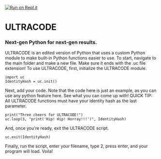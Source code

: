 [![Run on Repl.it](https://repl.it/badge/github/HENRYMARTIN5/ULTRACODE)](https://repl.it/github/HENRYMARTIN5/ULTRACODE)
# ULTRACODE
### Next-gen Python for next-gen results.
ULTRACODE is an edited version of Python that uses a custom Python module to make built-in Python functions easier to use.
To start, navigate to the main folder and make a new file. Make sure it ends with the .uc file extension!
To use ULTRACODE, first, initialize the ULTRACODE module.
```
import uc
IdentityHash = uc.init()
```
Next, add your code. Note that the code here is just an example, as you can use any python feature here. See what you can come up with!
QUICK TIP: All ULTRACODE functions must have your identity hash as the last parameter.
```
print("Three cheers for ULTRACODE!")
uc.loop(3, "print('Hip! Hip! Horray!!!')", IdentityHash)
```
And, once you're ready, exit the ULTRACODE script.
```
uc.exit(IdentityHash)
```
Finally, run the script, enter your filename, type 2, press enter, and your program will load. Voila!